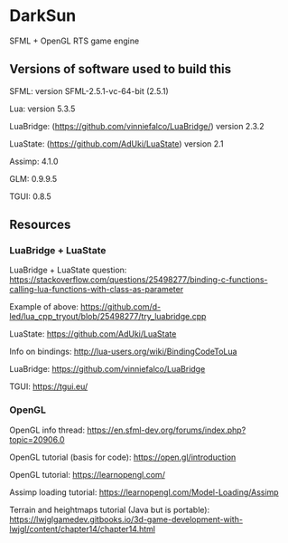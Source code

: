 # DarkSun

SFML + OpenGL RTS game engine

## Versions of software used to build this
SFML: version SFML-2.5.1-vc-64-bit (2.5.1)

Lua: version 5.3.5

LuaBridge: (https://github.com/vinniefalco/LuaBridge/) version 2.3.2

LuaState: (https://github.com/AdUki/LuaState) version 2.1

Assimp: 4.1.0

GLM: 0.9.9.5

TGUI: 0.8.5

## Resources
### LuaBridge + LuaState
LuaBridge + LuaState question: https://stackoverflow.com/questions/25498277/binding-c-functions-calling-lua-functions-with-class-as-parameter

Example of above: https://github.com/d-led/lua_cpp_tryout/blob/25498277/try_luabridge.cpp

LuaState: https://github.com/AdUki/LuaState

Info on bindings: http://lua-users.org/wiki/BindingCodeToLua

LuaBridge: https://github.com/vinniefalco/LuaBridge

TGUI: https://tgui.eu/

### OpenGL
OpenGL info thread: https://en.sfml-dev.org/forums/index.php?topic=20906.0

OpenGL tutorial (basis for code): https://open.gl/introduction

OpenGL tutorial: https://learnopengl.com/

Assimp loading tutorial: https://learnopengl.com/Model-Loading/Assimp

Terrain and heightmaps tutorial (Java but is portable): https://lwjglgamedev.gitbooks.io/3d-game-development-with-lwjgl/content/chapter14/chapter14.html

